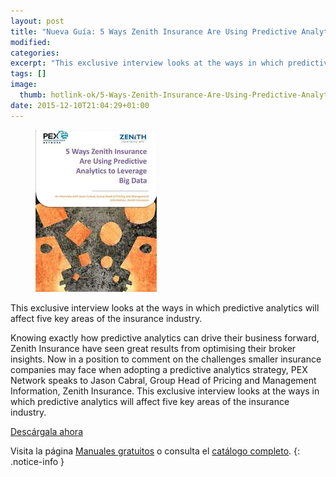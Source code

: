 ```yaml
---
layout: post
title: "Nueva Guía: 5 Ways Zenith Insurance Are Using Predictive Analytics to Leverage Big Data"
modified:
categories:
excerpt: "This exclusive interview looks at the ways in which predictive analytics will affect five key areas of the insurance industry."
tags: []
image:
  thumb: hotlink-ok/5-Ways-Zenith-Insurance-Are-Using-Predictive-Analytics-to-Leverage-BigData.jpg
date: 2015-12-10T21:04:29+01:00
---
```


<figure>
  <a href="http://elbauldelprogramador.tradepub.com/c/pubRD.mpl?sr=oc&_t=oc:&qf=w_iqpc83"><img src="/assets/img/5-Ways-Zenith-Insurance-Are-Using-Predictive-Analytics-to-Leverage-BigData2.jpg" title="{{ page.title }}" alt="{{ page.title }}" /></a>
</figure>

This exclusive interview looks at the ways in which predictive analytics will affect five key areas of the insurance industry.

<!--ad-->

Knowing exactly how predictive analytics can drive their business forward, Zenith Insurance have seen great results from optimising their broker insights. Now in a position to comment on the challenges smaller insurance companies may face when adopting a predictive analytics strategy, PEX Network speaks to Jason Cabral, Group Head of Pricing and Management Information, Zenith Insurance. This exclusive interview looks at the ways in which predictive analytics will affect five key areas of the insurance industry.

<div class="btn-success">
  <a href="http://elbauldelprogramador.tradepub.com/c/pubRD.mpl?sr=oc&_t=oc:&qf=w_iqpc83" target="_blank">Descárgala ahora</a>
</div>

Visita la página [Manuales gratuitos][1] o consulta el [catálogo completo][2].
{: .notice-info }

[1]: /manuales-gratuitos/
[2]: http://elbauldelprogramador.tradepub.com/category/information-technology/1207/ "Catálogo completo de Guías gratuítas "
